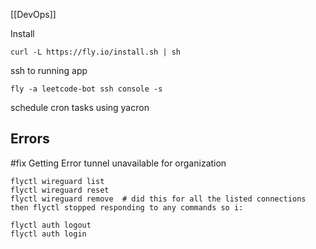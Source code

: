 [[DevOps]]

Install
```
curl -L https://fly.io/install.sh | sh
```

ssh to running app
```
fly -a leetcode-bot ssh console -s
```

schedule cron tasks using yacron

## Errors
#fix Getting Error tunnel unavailable for organization
```
flyctl wireguard list
flyctl wireguard reset
flyctl wireguard remove  # did this for all the listed connections
then flyctl stopped responding to any commands so i:

flyctl auth logout
flyctl auth login
```
